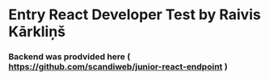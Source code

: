 # Entry React Developer Test by Raivis Kārkliņš

### Backend was prodvided here ( https://github.com/scandiweb/junior-react-endpoint )
